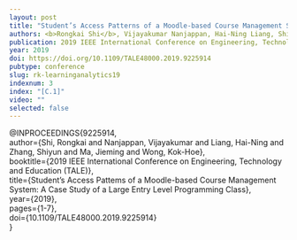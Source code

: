 ```yaml
---
layout: post
title: "Student’s Access Patterns of a Moodle-based Course Management System: A Case Study of a Large Entry Level Programming Class"
authors: <b>Rongkai Shi</b>, Vijayakumar Nanjappan, Hai-Ning Liang, Shiyun Zhang, Jieming Ma, and Kok-Hoe Wong
publication: 2019 IEEE International Conference on Engineering, Technology and Education (TALE)
year: 2019
doi: https://doi.org/10.1109/TALE48000.2019.9225914
pubtype: conference
slug: rk-learninganalytics19
indexnum: 3
index: "[C.1]"
video: ""
selected: false
---
```


@INPROCEEDINGS{9225914, <br/>
author={Shi, Rongkai and Nanjappan, Vijayakumar and Liang, Hai-Ning and Zhang, Shiyun and Ma, Jieming and Wong, Kok-Hoe}, <br/>
booktitle={2019 IEEE International Conference on Engineering, Technology and Education (TALE)}, <br/>
title={Student’s Access Pattems of a Moodle-based Course Management System: A Case Study of a Large Entry Level Programming Class}, <br/>
year={2019}, <br/>
pages={1-7}, <br/>
doi={10.1109/TALE48000.2019.9225914}<br/>
}